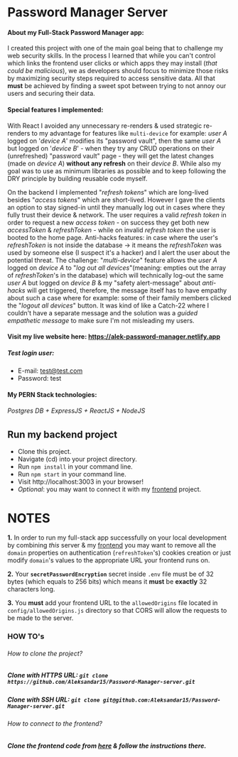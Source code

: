 # Password Manager Server

#### About my Full-Stack Password Manager app:

I created this project with one of the main goal being that to challenge my web security skills. In the process I learned that while you can't control which links the frontend user clicks or which apps they may install (_that could be malicious_), we as developers should focus to minimize those risks by maximizing security steps required to access sensitive data. All that **must** be achieved by finding a sweet spot between trying to not annoy our users and securing their data.

#### Special features I implemented:

With React I avoided any unnecessary re-renders & used strategic re-renders to my advantage for features like `multi-device` for example: _user A_ logged on '_device A_' modifies its "password vault", then the same _user A_ but logged on '_device B_' - when they try any CRUD operations on their (unrefreshed) "password vault" page - they will get the latest changes (made on _device A_) **without any refresh** on their _device B_. While also my goal was to use as minimum libraries as possible and to keep following the DRY principle by building reusable code myself.

On the backend I implemented "_refresh tokens_" which are long-lived besides "_access tokens_" which are short-lived. However I gave the clients an option to stay signed-in until they manually log out in cases where they fully trust their device & network. The user requires a valid _refresh token_ in order to request a new _access token_ - on success they get both new _accessToken_ & _refreshToken_ - while on invalid _refresh token_ the user is booted to the home page.
Anti-hacks features: in case where the user's _refreshToken_ is not inside the database -> it means the _refreshToken_ was used by someone else (I suspect it's a hacker) and I alert the user about the potential threat.
The challenge: "_multi-device_" feature allows the _user A_ logged on _device A_ to "_log out all devices_"(meaning: empties out the array of _refreshToken_'s in the database) which will technically log-out the same _user A_ but logged on _device B_ & my "safety alert-message" about _anti-hacks_ will get triggered, therefore, the message itself has to have empathy about such a case where for example: some of their family members clicked the "_logout all devices_" button. It was kind of like a Catch-22 where I couldn't have a separate message and the solution was a _guided empathetic message_ to make sure I'm not misleading my users.

#### Visit my live website here: https://alek-password-manager.netlify.app

##### Test login user:

- E-mail: test@test.com
- Password: test

#### My PERN Stack technologies:

###### Postgres DB + ExpressJS + ReactJS + NodeJS

## Run my backend project

- Clone this project.
- Navigate (cd) into your project directory.
- Run `npm install` in your command line.
- Run `npm start` in your command line.
- Visit http://localhost:3003 in your browser!
- _Optional_: you may want to connect it with my <a href="https://github.com/Aleksandar15/password-manager-frontend">frontend</a> project.

# NOTES

**1.** In order to run my full-stack app successfully on your local development by combining _this_ server & my <a href="https://github.com/Aleksandar15/password-manager-frontend">frontend</a> you may want to remove all the `domain` properties on authentication (`refreshToken`'s) cookies creation or just modify `domain`'s values to the appropriate URL your frontend runs on.

**2.** Your **`secretPasswordEncryption`** secret inside `.env` file must be of 32 bytes (which equals to 256 bits) which means it **must** be **exactly** 32 characters long.

**3.** You **must** add your frontend URL to the `allowedOrigins` file located in `config/allowedOrigins.js` directory so that CORS will allow the requests to be made to the server.

### HOW TO's

###### How to clone the project?

##### Clone with HTTPS URL: `git clone https://github.com/Aleksandar15/Password-Manager-server.git`

##### Clone with SSH URL: `git clone git@github.com:Aleksandar15/Password-Manager-server.git`

###### How to connect to the frontend?

##### Clone the frontend code from <a href="https://github.com/Aleksandar15/password-manager-frontend">here</a> & follow the instructions there.
